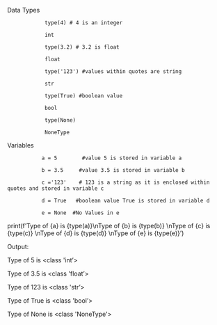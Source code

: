 Data Types

                type(4) # 4 is an integer

                int

                type(3.2) # 3.2 is float

                float

                type('123') #values within quotes are string

                str

                type(True) #boolean value

                bool

                type(None)

                NoneType

Variables

               a = 5        #value 5 is stored in variable a

               b = 3.5     #value 3.5 is stored in variable b

               c ='123'    # 123 is a string as it is enclosed within quotes and stored in variable c

               d = True   #boolean value True is stored in variable d

               e = None  #No Values in e

print(f’Type of {a} is {type(a)}\nType of {b} is {type(b)} \nType of {c} is {type(c)} \nType of {d} is {type(d)} \nType of {e} is {type(e)}’)




Output:

Type of 5 is <class 'int’>

Type of 3.5 is <class 'float’>

Type of 123 is <class 'str’>

Type of True is <class 'bool’>

Type of None is <class 'NoneType'>

 

















